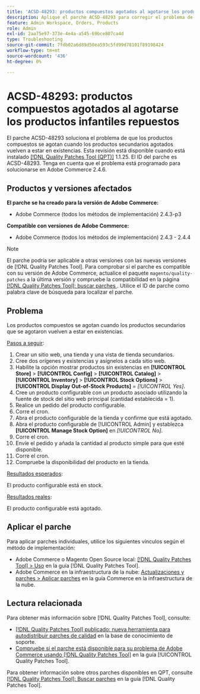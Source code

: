```yaml
---
title: 'ACSD-48293: productos compuestos agotados al agotarse los productos infantiles repuestos'
description: Aplique el parche ACSD-48293 para corregir el problema de Adobe Commerce en el que los productos compuestos no están en existencias cuando los productos secundarios agotados vuelven a estar en existencias.
feature: Admin Workspace, Orders, Products
role: Admin
exl-id: 2aa75e97-373e-4e4a-a545-69bce807ca4d
type: Troubleshooting
source-git-commit: 7fdb02a6d89d50ea593c5fd99d78101f89198424
workflow-type: tm+mt
source-wordcount: '436'
ht-degree: 0%

---
```


# ACSD-48293: productos compuestos agotados al agotarse los productos infantiles repuestos

El parche ACSD-48293 soluciona el problema de que los productos compuestos se agotan cuando los productos secundarios agotados vuelven a estar en existencias. Esta revisión está disponible cuando está instalado [[!DNL Quality Patches Tool (QPT)]](https://experienceleague.adobe.com/es/docs/commerce-operations/tools/quality-patches-tool/quality-patches-tool-to-self-serve-quality-patches) 1.1.25. El ID del parche es ACSD-48293. Tenga en cuenta que el problema está programado para solucionarse en Adobe Commerce 2.4.6.

## Productos y versiones afectados

**El parche se ha creado para la versión de Adobe Commerce:**

* Adobe Commerce (todos los métodos de implementación) 2.4.3-p3

**Compatible con versiones de Adobe Commerce:**

* Adobe Commerce (todos los métodos de implementación) 2.4.3 - 2.4.4

>[!NOTE]
>
>El parche podría ser aplicable a otras versiones con las nuevas versiones de [!DNL Quality Patches Tool]. Para comprobar si el parche es compatible con su versión de Adobe Commerce, actualice el paquete `magento/quality-patches` a la última versión y compruebe la compatibilidad en la página [[!DNL Quality Patches Tool]: buscar parches &#x200B;](https://experienceleague.adobe.com/tools/commerce-quality-patches/index.html?lang=es). Utilice el ID de parche como palabra clave de búsqueda para localizar el parche.

## Problema

Los productos compuestos se agotan cuando los productos secundarios que se agotaron vuelven a estar en existencias.

<u>Pasos a seguir</u>:

1. Crear un sitio web, una tienda y una vista de tienda secundarios.
1. Cree dos orígenes y existencias y asígnelos a cada sitio web.
1. Habilite la opción mostrar productos sin existencias en **[!UICONTROL Store]** > **[!UICONTROL Config]** > **[!UICONTROL Catalog]** > **[!UICONTROL Inventory]** > **[!UICONTROL Stock Options]** > **[!UICONTROL Display Out-of-Stock Products]** = *[!UICONTROL Yes]*.
1. Cree un producto configurable con un producto asociado utilizando la fuente de stock del sitio web principal (cantidad establecida = 1).
1. Realice un pedido del producto configurable.
1. Corre el cron.
1. Abra el producto configurable de la tienda y confirme que está agotado.
1. Abra el producto configurable de [!UICONTROL Admin] y establezca **[!UICONTROL Manage Stock Option]** en *[!UICONTROL No]*.
1. Corre el cron.
1. Envíe el pedido y añada la cantidad al producto simple para que esté disponible.
1. Corre el cron.
1. Compruebe la disponibilidad del producto en la tienda.

<u>Resultados esperados</u>:

El producto configurable está en stock.

<u>Resultados reales</u>:

El producto configurable está agotado.

## Aplicar el parche

Para aplicar parches individuales, utilice los siguientes vínculos según el método de implementación:

* Adobe Commerce o Magento Open Source local: [[!DNL Quality Patches Tool] > Uso](/help/tools/quality-patches-tool/usage.md) en la guía [!DNL Quality Patches Tool].
* Adobe Commerce en la infraestructura de la nube: [Actualizaciones y parches > Aplicar parches](https://experienceleague.adobe.com/docs/commerce-cloud-service/user-guide/develop/upgrade/apply-patches.html?lang=es) en la guía Commerce en la infraestructura de la nube.

## Lectura relacionada

Para obtener más información sobre [!DNL Quality Patches Tool], consulte:

* [[!DNL Quality Patches Tool] publicado: nueva herramienta para autodistribuir parches de calidad](https://experienceleague.adobe.com/es/docs/commerce-operations/tools/quality-patches-tool/quality-patches-tool-to-self-serve-quality-patches) en la base de conocimiento de soporte.
* [Compruebe si el parche está disponible para su problema de Adobe Commerce usando [!DNL Quality Patches Tool]](/help/tools/quality-patches-tool/patches-available-in-qpt/check-patch-for-magento-issue-with-magento-quality-patches.md) en la guía [!UICONTROL Quality Patches Tool].


Para obtener información sobre otros parches disponibles en QPT, consulte [[!DNL Quality Patches Tool]: Buscar parches](https://experienceleague.adobe.com/tools/commerce-quality-patches/index.html?lang=es) en la guía [!DNL Quality Patches Tool].
